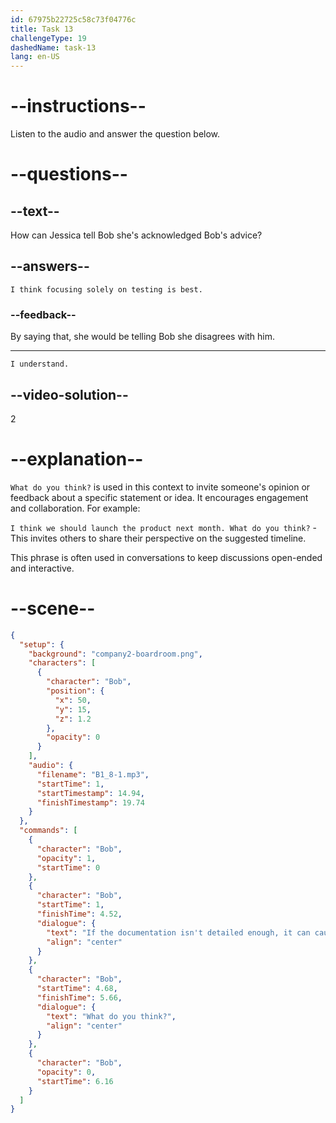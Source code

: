 ```yaml
---
id: 67975b22725c58c73f04776c
title: Task 13
challengeType: 19
dashedName: task-13
lang: en-US
---
```


<!-- (Audio) Bob: If the documentation isn't detailed enough, it can cause problems later. What do you think? -->

<!-- SPEAKING -->

# --instructions--

Listen to the audio and answer the question below.

# --questions--

## --text--

How can Jessica tell Bob she's acknowledged Bob's advice?

## --answers--

`I think focusing solely on testing is best.`

### --feedback--

By saying that, she would be telling Bob she disagrees with him.

---

`I understand.`

## --video-solution--

2

# --explanation--

`What do you think?` is used in this context to invite someone's opinion or feedback about a specific statement or idea. It encourages engagement and collaboration. For example:  

`I think we should launch the product next month. What do you think?` - This invites others to share their perspective on the suggested timeline.  

This phrase is often used in conversations to keep discussions open-ended and interactive.

# --scene--

```json
{
  "setup": {
    "background": "company2-boardroom.png",
    "characters": [
      {
        "character": "Bob",
        "position": {
          "x": 50,
          "y": 15,
          "z": 1.2
        },
        "opacity": 0
      }
    ],
    "audio": {
      "filename": "B1_8-1.mp3",
      "startTime": 1,
      "startTimestamp": 14.94,
      "finishTimestamp": 19.74
    }
  },
  "commands": [
    {
      "character": "Bob",
      "opacity": 1,
      "startTime": 0
    },
    {
      "character": "Bob",
      "startTime": 1,
      "finishTime": 4.52,
      "dialogue": {
        "text": "If the documentation isn't detailed enough, it can cause problems later.",
        "align": "center"
      }
    },
    {
      "character": "Bob",
      "startTime": 4.68,
      "finishTime": 5.66,
      "dialogue": {
        "text": "What do you think?",
        "align": "center"
      }
    },
    {
      "character": "Bob",
      "opacity": 0,
      "startTime": 6.16
    }
  ]
}
```
